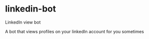# linkedin-bot
LinkedIn view bot 

A bot that views profiles on your linkedIn account for you sometimes
